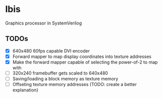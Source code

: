 # Ibis

Graphics processor in SystemVerilog

## TODOs

- [x] 640x480 60fps capable DVI encoder
- [x] Forward mapper to map display coordinates into texture addresses
- [X] Make the forward mapper capable of selecting the power-of-2 to map with
- [ ] 320x240 framebuffer gets scaled to 640x480
- [ ] Saving/loading a block memory as texture memory
- [ ] Offseting texture memory addresses (TODO: create a better explanation)
